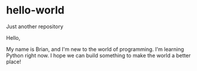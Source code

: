# hello-world
Just another repository

Hello,

My name is Brian, and I'm new to the world of programming.
I'm learning Python right now.
I hope we can build something to make the world a better place!
